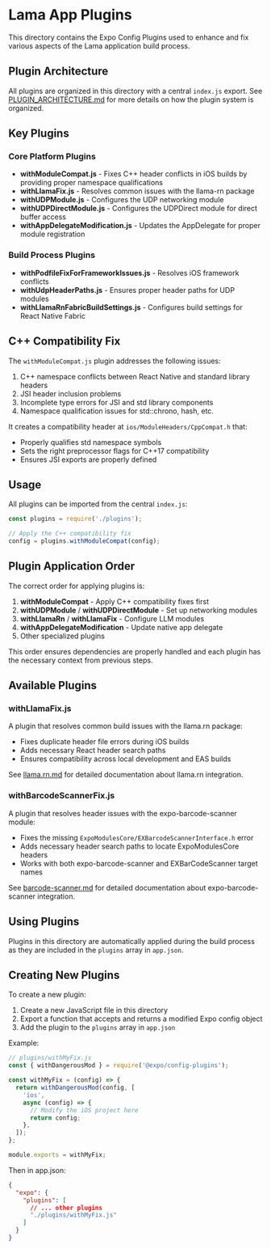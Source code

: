 # Lama App Plugins

This directory contains the Expo Config Plugins used to enhance and fix various aspects of the Lama application build process.

## Plugin Architecture

All plugins are organized in this directory with a central `index.js` export. See [PLUGIN_ARCHITECTURE.md](./PLUGIN_ARCHITECTURE.md) for more details on how the plugin system is organized.

## Key Plugins

### Core Platform Plugins

- **withModuleCompat.js** - Fixes C++ header conflicts in iOS builds by providing proper namespace qualifications
- **withLlamaFix.js** - Resolves common issues with the llama-rn package
- **withUDPModule.js** - Configures the UDP networking module
- **withUDPDirectModule.js** - Configures the UDPDirect module for direct buffer access
- **withAppDelegateModification.js** - Updates the AppDelegate for proper module registration

### Build Process Plugins

- **withPodfileFixForFrameworkIssues.js** - Resolves iOS framework conflicts
- **withUdpHeaderPaths.js** - Ensures proper header paths for UDP modules
- **withLlamaRnFabricBuildSettings.js** - Configures build settings for React Native Fabric

## C++ Compatibility Fix

The `withModuleCompat.js` plugin addresses the following issues:

1. C++ namespace conflicts between React Native and standard library headers
2. JSI header inclusion problems
3. Incomplete type errors for JSI and std library components
4. Namespace qualification issues for std::chrono, hash, etc.

It creates a compatibility header at `ios/ModuleHeaders/CppCompat.h` that:
- Properly qualifies std namespace symbols
- Sets the right preprocessor flags for C++17 compatibility
- Ensures JSI exports are properly defined

## Usage

All plugins can be imported from the central `index.js`:

```javascript
const plugins = require('./plugins');

// Apply the C++ compatibility fix
config = plugins.withModuleCompat(config);
```

## Plugin Application Order

The correct order for applying plugins is:

1. **withModuleCompat** - Apply C++ compatibility fixes first
2. **withUDPModule** / **withUDPDirectModule** - Set up networking modules 
3. **withLlamaRn** / **withLlamaFix** - Configure LLM modules
4. **withAppDelegateModification** - Update native app delegate
5. Other specialized plugins

This order ensures dependencies are properly handled and each plugin has the necessary context from previous steps.

## Available Plugins

### withLlamaFix.js

A plugin that resolves common build issues with the llama.rn package:
- Fixes duplicate header file errors during iOS builds
- Adds necessary React header search paths
- Ensures compatibility across local development and EAS builds

See [llama.rn.md](./llama.rn.md) for detailed documentation about llama.rn integration.

### withBarcodeScannerFix.js

A plugin that resolves header issues with the expo-barcode-scanner module:
- Fixes the missing `ExpoModulesCore/EXBarcodeScannerInterface.h` error
- Adds necessary header search paths to locate ExpoModulesCore headers
- Works with both expo-barcode-scanner and EXBarCodeScanner target names

See [barcode-scanner.md](./barcode-scanner.md) for detailed documentation about expo-barcode-scanner integration.

## Using Plugins

Plugins in this directory are automatically applied during the build process as they are included in the `plugins` array in `app.json`.

## Creating New Plugins

To create a new plugin:

1. Create a new JavaScript file in this directory
2. Export a function that accepts and returns a modified Expo config object
3. Add the plugin to the `plugins` array in `app.json`

Example:

```javascript
// plugins/withMyFix.js
const { withDangerousMod } = require('@expo/config-plugins');

const withMyFix = (config) => {
  return withDangerousMod(config, [
    'ios',
    async (config) => {
      // Modify the iOS project here
      return config;
    },
  ]);
};

module.exports = withMyFix;
```

Then in app.json:

```json
{
  "expo": {
    "plugins": [
      // ... other plugins
      "./plugins/withMyFix.js"
    ]
  }
}
``` 